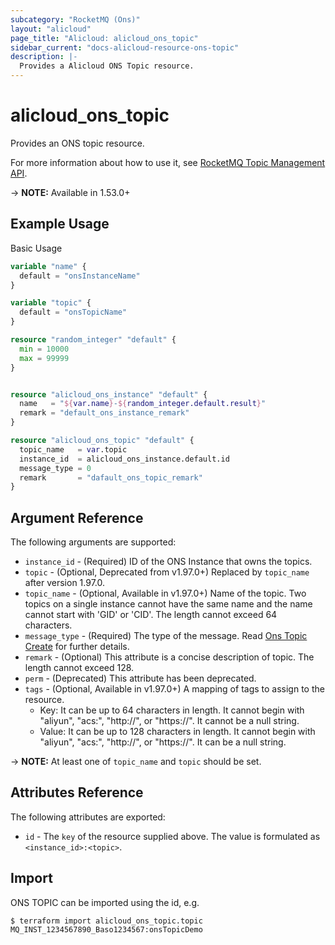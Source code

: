 ```yaml
---
subcategory: "RocketMQ (Ons)"
layout: "alicloud"
page_title: "Alicloud: alicloud_ons_topic"
sidebar_current: "docs-alicloud-resource-ons-topic"
description: |-
  Provides a Alicloud ONS Topic resource.
---
```


# alicloud_ons_topic

Provides an ONS topic resource.

For more information about how to use it, see [RocketMQ Topic Management API](https://www.alibabacloud.com/help/doc-detail/29591.html). 

-> **NOTE:** Available in 1.53.0+

## Example Usage

Basic Usage

```terraform
variable "name" {
  default = "onsInstanceName"
}

variable "topic" {
  default = "onsTopicName"
}

resource "random_integer" "default" {
  min = 10000
  max = 99999
}


resource "alicloud_ons_instance" "default" {
  name   = "${var.name}-${random_integer.default.result}"
  remark = "default_ons_instance_remark"
}

resource "alicloud_ons_topic" "default" {
  topic_name   = var.topic
  instance_id  = alicloud_ons_instance.default.id
  message_type = 0
  remark       = "dafault_ons_topic_remark"
}
```

## Argument Reference

The following arguments are supported:

* `instance_id` - (Required) ID of the ONS Instance that owns the topics.
* `topic` - (Optional, Deprecated from v1.97.0+) Replaced by `topic_name` after version 1.97.0.
* `topic_name` - (Optional, Available in v1.97.0+) Name of the topic. Two topics on a single instance cannot have the same name and the name cannot start with 'GID' or 'CID'. The length cannot exceed 64 characters.
* `message_type` - (Required) The type of the message. Read [Ons Topic Create](https://www.alibabacloud.com/help/doc-detail/29591.html) for further details.
* `remark` - (Optional) This attribute is a concise description of topic. The length cannot exceed 128.
* `perm` - (Deprecated) This attribute has been deprecated.
* `tags` - (Optional, Available in v1.97.0+) A mapping of tags to assign to the resource.
    - Key: It can be up to 64 characters in length. It cannot begin with "aliyun", "acs:", "http://", or "https://". It cannot be a null string.
    - Value: It can be up to 128 characters in length. It cannot begin with "aliyun", "acs:", "http://", or "https://". It can be a null string.

-> **NOTE:** At least one of `topic_name` and `topic` should be set.

## Attributes Reference

The following attributes are exported:

* `id` - The `key` of the resource supplied above. The value is formulated as `<instance_id>:<topic>`.

## Import

ONS TOPIC can be imported using the id, e.g.

```shell
$ terraform import alicloud_ons_topic.topic MQ_INST_1234567890_Baso1234567:onsTopicDemo
```
